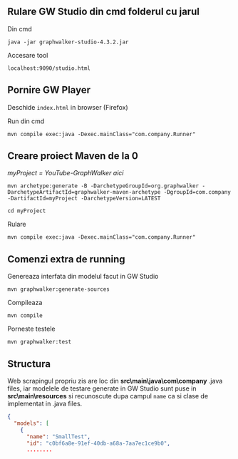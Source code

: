 ## Rulare GW Studio din cmd folderul cu jarul

Din cmd
```
java -jar graphwalker-studio-4.3.2.jar
```
Accesare tool
```
localhost:9090/studio.html
```

## Pornire GW Player
Deschide ```index.html``` in browser (Firefox)

Run din cmd
```
mvn compile exec:java -Dexec.mainClass="com.company.Runner"
```

## Creare proiect Maven de la 0 

*myProject = YouTube-GraphWalker aici*

```
mvn archetype:generate -B -DarchetypeGroupId=org.graphwalker -DarchetypeArtifactId=graphwalker-maven-archetype -DgroupId=com.company -DartifactId=myProject -DarchetypeVersion=LATEST
```
```
cd myProject
```
Rulare
```
mvn compile exec:java -Dexec.mainClass="com.company.Runner"
```

## Comenzi extra de running
Genereaza interfata din modelul facut in GW Studio
```
mvn graphwalker:generate-sources
```
Compileaza
```
mvn compile
```
Porneste testele
```
mvn graphwalker:test
```

## Structura
Web scrapingul propriu zis are loc din **src\main\java\com\company** .java files, iar modelele de testare generate in GW Studio sunt puse in **src\main\resources** si recunoscute dupa campul ```name``` ca si clase de implementat in .java files.
```JSON
{
  "models": [
    {
      "name": "SmallTest",
      "id": "c0bf6a8e-91ef-40db-a68a-7aa7ec1ce9b0",
      ........
```
